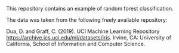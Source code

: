 This repository contains an example of random forest classification.

The data was taken from the following freely available repository:

Dua, D. and Graff, C. (2019). UCI Machine Learning Repository https://archive.ics.uci.edu/ml/datasets/iris. Irvine, CA: University of California, School of Information and Computer Science.

